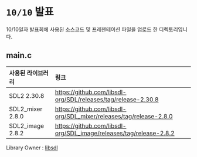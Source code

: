 # `10/10` 발표
10/10일자 발표회에 사용된 소스코드 및 프레젠테이션 파일을 업로드 한 디렉토리입니다.

## main.c
|사용된 라이브러리|링크|
|:---|:---|
|SDL2 2.30.8|https://github.com/libsdl-org/SDL/releases/tag/release-2.30.8|
|SDL2_mixer 2.8.0|https://github.com/libsdl-org/SDL_mixer/releases/tag/release-2.8.0|
|SDL2_image 2.8.2|https://github.com/libsdl-org/SDL_image/releases/tag/release-2.8.2|

Library Owner : [libsdl](https://github.com/libsdl-org)





